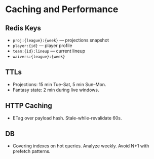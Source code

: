 # Caching and Performance

## Redis Keys
- `proj:{league}:{week}` — projections snapshot
- `player:{id}` — player profile
- `team:{id}:lineup` — current lineup
- `waivers:{league}:{week}`

## TTLs
- Projections: 15 min Tue–Sat, 5 min Sun–Mon.
- Fantasy state: 2 min during live windows.

## HTTP Caching
- ETag over payload hash. Stale-while-revalidate 60s.

## DB
- Covering indexes on hot queries. Analyze weekly. Avoid N+1 with prefetch patterns.

